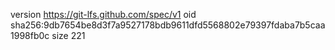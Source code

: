 version https://git-lfs.github.com/spec/v1
oid sha256:9db7654be8d3f7a9527178bdb9611dfd5568802e79397fdaba7b5caa1998fb0c
size 221

